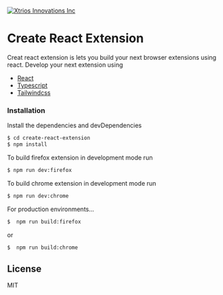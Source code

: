 [![Xtrios Innovations Inc](https://www.xtrios.com/assets/images/favicon/favicon-32x32.png)](https://www.xtrios.com/)

# Create React Extension

Creat react extension is lets you build your next browser extensions using
react. Develop your next extension using

- [React](https://www.reactjs.org/)
- [Typescript](https://www.typescriptlang.org/)
- [Tailwindcss](https://www.tailwindcss.com/)

### Installation

Install the dependencies and devDependencies

```sh
$ cd create-react-extension
$ npm install
```

To build firefox extension in development mode run

```sh
$ npm run dev:firefox
```

To build chrome extension in development mode run

```sh
$ npm run dev:chrome
```

For production environments...

```sh
$  npm run build:firefox
```

or

```sh
$  npm run build:chrome
```

## License

MIT
